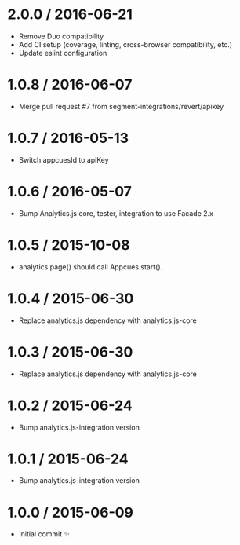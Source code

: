 2.0.0 / 2016-06-21
==================

  * Remove Duo compatibility
  * Add CI setup (coverage, linting, cross-browser compatibility, etc.)
  * Update eslint configuration


1.0.8 / 2016-06-07
==================

  * Merge pull request #7 from segment-integrations/revert/apikey

1.0.7 / 2016-05-13
==================

  * Switch appcuesId to apiKey

1.0.6 / 2016-05-07
==================

  * Bump Analytics.js core, tester, integration to use Facade 2.x

1.0.5 / 2015-10-08
==================

  * analytics.page() should call Appcues.start().

1.0.4 / 2015-06-30
==================

  * Replace analytics.js dependency with analytics.js-core

1.0.3 / 2015-06-30
==================

  * Replace analytics.js dependency with analytics.js-core

1.0.2 / 2015-06-24
==================

  * Bump analytics.js-integration version

1.0.1 / 2015-06-24
==================

  * Bump analytics.js-integration version

1.0.0 / 2015-06-09
==================

  * Initial commit :sparkles:
